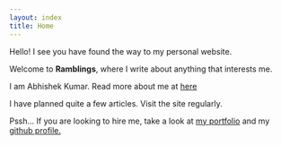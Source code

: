 ```yaml
---
layout: index
title: Home
---
```


Hello! I see you have found the way to my personal website.

Welcome to **Ramblings**, where I write about anything that interests me.

I am <span class="text-primary">Abhishek Kumar</span>. Read more about me at [here](/about)

I have planned quite a few articles. Visit the site regularly.

<p class="text-muted">Pssh... If you are looking to hire me, take a look at <a href="/portfolio">my portfolio</a> and my <a href="https://github.com/abhishekkumar2718">github profile.</a></p>
